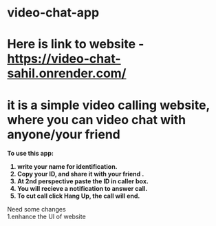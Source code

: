 # video-chat-app
# Here is link to website - https://video-chat-sahil.onrender.com/
# <b>it is a simple video calling website, where you can video chat with anyone/your friend
To use this app:
1. write your name for identification.
2. Copy your ID, and share it with your friend .
3. At 2nd perspective paste the ID in caller box.
4. You will recieve a notification to answer call.
5. To cut call click Hang Up, the call will end.
</b>

Need some changes 
</br>
1.enhance the UI of website
